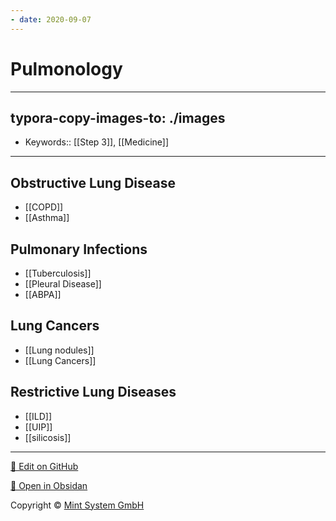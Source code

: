 ```yaml
---
- date: 2020-09-07
---
```


# Pulmonology
---

## typora-copy-images-to: ./images

- Keywords:: [[Step 3]], [[Medicine]]
---

## Obstructive Lung Disease

- [[COPD]]
- [[Asthma]]

## Pulmonary Infections

- [[Tuberculosis]]
- [[Pleural Disease]]
- [[ABPA]]

## Lung Cancers

- [[Lung nodules]]
- [[Lung Cancers]]

## Restrictive Lung Diseases

- [[ILD]]
- [[UIP]]
- [[silicosis]]


<hr>

[📝 Edit on GitHub](https://github.com/Mint-System/Knowledge/blob/master/Pulmonology.md)

[📂 Open in Obsidan](obsidian://open?vault=Knowledge%20Mint%20System&file=Pulmonology.md ':target=_self')

<footer>Copyright © <a href="https://www.mint-system.ch/">Mint System GmbH</a></footer>